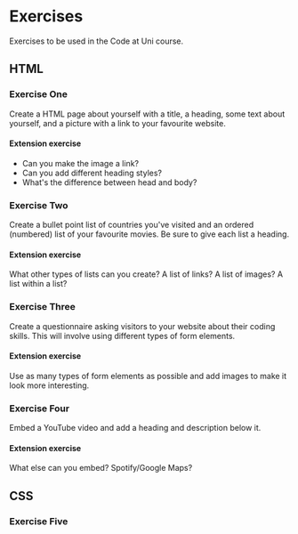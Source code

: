# Exercises
Exercises to be used in the Code at Uni course.

## HTML

### Exercise One
Create a HTML page about yourself with a title, a heading, some text about yourself, and a picture with a link to your favourite website. 

#### Extension exercise

* Can you make the image a link? 
* Can you add different heading styles?
* What's the difference between head and body?

### Exercise Two
Create a bullet point list of countries you've visited and an ordered (numbered) list of your favourite movies. Be sure to give each list a heading. 

#### Extension exercise

What other types of lists can you create? A list of links? A list of images? A list within a list?

### Exercise Three
Create a questionnaire asking visitors to your website about their coding skills. This will involve using different types of form elements. 

#### Extension exercise

Use as many types of form elements as possible and add images to make it look more interesting.

### Exercise Four
Embed a YouTube video and add a heading and description below it. 

#### Extension exercise

What else can you embed? Spotify/Google Maps?

## CSS

### Exercise Five

